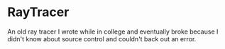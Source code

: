 # RayTracer
An old ray tracer I wrote while in college and eventually broke because I didn't know about source control and couldn't back out an error.
